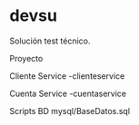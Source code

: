 # devsu
Solución test técnico.

Proyecto

Cliente Service 
  -clienteservice
 
Cuenta Service
   -cuentaservice

  
Scripts BD
  mysql/BaseDatos.sql
